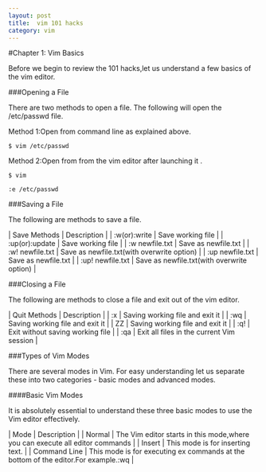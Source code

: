 ```yaml
---
layout: post
title:  vim 101 hacks
category: vim
---
```



#Chapter 1: Vim Basics

Before we begin to review the 101 hacks,let us understand a few basics of the vim editor.

###Opening a File 

There are two methods to open a file. The following will open the /etc/passwd file.

Method 1:Open from command line as explained above.

	$ vim /etc/passwd

Method 2:Open from from the vim editor after launching it .

	$ vim  

	:e /etc/passwd
	
###Saving a File

The following are methods to save a file.

| Save Methods     | Description                                |
| :w(or):write     | Save working file                          |
| :up(or):update   | Save working file                          |
| :w newfile.txt   | Save as newfile.txt                        |
| :w! newfile.txt  | Save as newfile.txt(with overwrite option) |
| :up newfile.txt  | Save as newfile.txt                        |
| :up! newfile.txt | Save as newfile.txt(with overwrite option) |


###Closing a File

The following are methods to close a file and exit out of the vim editor.

| Quit Methods | Description                               |
| :x           | Saving working file and exit it           |
| :wq          | Saving working file and exit it           |
| ZZ           | Saving working file and exit it           |
| :q!          | Exit without saving working file          |
| :qa          | Exit all files in the current Vim session |


###Types of Vim Modes 

There are several modes in Vim. For easy understanding let us separate these into  two categories - basic modes and advanced modes.

####Basic Vim Modes 

It is absolutely essential to understand these three basic modes to use the Vim editor effectively.

| Mode         | Description                                                                        |
| Normal       | The Vim editor starts in this mode,where you can execute all editor commands       |
| Insert       | This mode is for inserting text.                                                   |
| Command Line | This mode is for executing ex commands at the bottom of the editor.For example.:wq |











